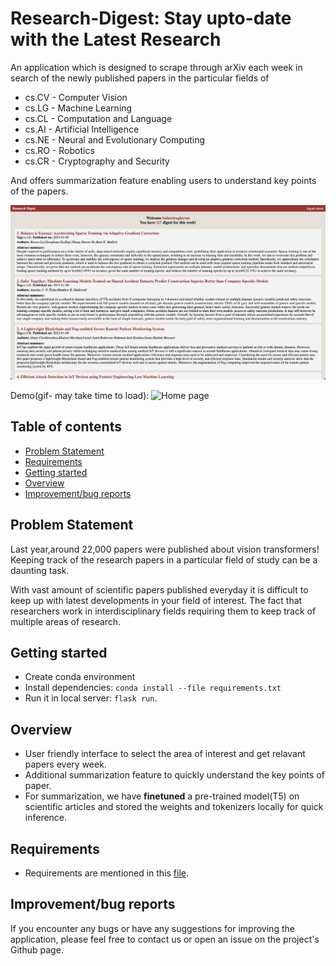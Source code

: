 # <b>Research-Digest</b>: Stay upto-date with the Latest Research
An application which is designed to scrape through arXiv each week in search of the newly published papers in the particular fields of 
* cs.CV - Computer Vision
* cs.LG - Machine Learning 
* cs.CL - Computation and Language
* cs.AI - Artificial Intelligence 
* cs.NE - Neural and Evolutionary Computing
* cs.RO - Robotics 
* cs.CR - Cryptography and Security

And offers summarization feature enabling users to understand key points of the papers.

![Home page](files/img.png)

Demo(gif- may take time to load):
![Home page](files/video.gif)

## <b>Table of contents</b>
- [Problem Statement](#Problem-statement)
- [Requirements](#Requirements)
- [Getting started](#getting-started)
- [Overview](#Overview)
- [Improvement/bug reports](#improvement/bug-reports)

## <b>Problem Statement</b>
Last year,around 22,000 papers were published about vision transformers!
Keeping track of the research papers in a particular field of study can be a daunting task.

With vast amount of scientific papers published everyday it is difficult to keep up with latest developments in your field of interest.
The fact that researchers work in interdisciplinary fields  requiring them to keep track of multiple areas of research.

## <b>Getting started</b>
- Create conda environment
- Install dependencies: ```conda install --file requirements.txt```
- Run it in local server: ```flask run```.


## <b>Overview</b>
- User friendly interface to select the area of interest and get relavant papers every week.
- Additional summarization feature to quickly understand the key points of paper.
- For summarization, we have **finetuned** a pre-trained model(T5) on scientific articles and stored the weights and tokenizers locally for quick inference. 

## <b>Requirements</b>
- Requirements are mentioned in this [file](requirements.txt).

## <b>Improvement/bug reports</b>
If you encounter any bugs or have any suggestions for improving the application, please feel free to contact us or open an issue on the project's Github page.




